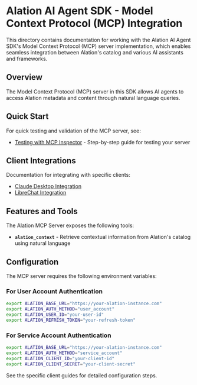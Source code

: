 # Alation AI Agent SDK - Model Context Protocol (MCP) Integration

This directory contains documentation for working with the Alation AI Agent SDK's Model Context Protocol (MCP) server implementation, which enables seamless integration between Alation's catalog and various AI assistants and frameworks.

## Overview

The Model Context Protocol (MCP) server in this SDK allows AI agents to access Alation metadata and content through natural language queries.

## Quick Start

For quick testing and validation of the MCP server, see:
- [Testing with MCP Inspector](./testing_with_mcp_inspector.md) - Step-by-step guide for testing your server

## Client Integrations

Documentation for integrating with specific clients:
- [Claude Desktop Integration](./claude_desktop.md)
- [LibreChat Integration](./librechat.md)

## Features and Tools

The Alation MCP Server exposes the following tools:

- **`alation_context`** - Retrieve contextual information from Alation's catalog using natural language

## Configuration

The MCP server requires the following environment variables:

### For User Account Authentication
```bash
export ALATION_BASE_URL="https://your-alation-instance.com"
export ALATION_AUTH_METHOD="user_account"
export ALATION_USER_ID="your-user-id"
export ALATION_REFRESH_TOKEN="your-refresh-token"
```

### For Service Account Authentication
```bash
export ALATION_BASE_URL="https://your-alation-instance.com"
export ALATION_AUTH_METHOD="service_account"
export ALATION_CLIENT_ID="your-client-id"
export ALATION_CLIENT_SECRET="your-client-secret"
```

See the specific client guides for detailed configuration steps.
